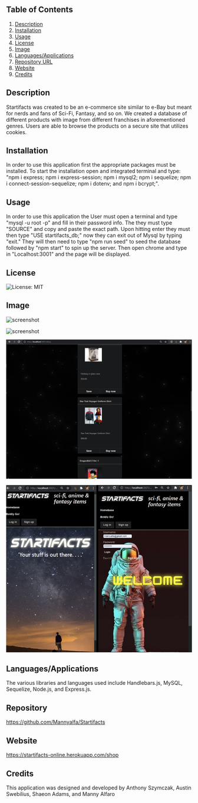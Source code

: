 ## Table of Contents
1. [Description](#description)
2. [Installation](#installation)
3. [Usage](#usage)
4. [License](#license)
5. [Image](#Image)
6. [Languages/Applications](#languages-applications)
7. [Repository URL](#repository-url)
8. [Website](#website)
10. [Credits](#credits)
## Description
Startifacts was created to be an e-commerce site similar to e-Bay but meant for nerds and fans of Sci-Fi, Fantasy, and so on. We created a database of different products with image from different franchises in aforementioned genres. Users are able to browse the products on a secure site that utilizes cookies.
## Installation
In order to use this application first the appropriate packages must be installed. To start the installation open and integrated terminal and type: "npm i express; npm i express-session; npm i mysql2; npm i sequelize; npm i connect-session-sequelize; npm i dotenv; and npm i bcrypt;".
## Usage
In order to use this application the User must open a terminal and type "mysql -u root -p" and fill in their password info. The they must type "SOURCE" and copy and paste the exact path. Upon hitting enter they must then type "USE startifacts_db;" now they can exit out of Mysql by typing "exit." They will then need to type "npm run seed" to seed the database followed by "npm start" to spin up the server. Then open chrome and type in "Localhost:3001" and the page will be displayed.
## License
![License: MIT](https://img.shields.io/badge/License-MIT-yellow.svg)
## Image
![screenshot](https://github.com/Mannyalfa/Startifacts/blob/main/public/assets/images/Screenshot.jpg)

![screenshot](https://github.com/Mannyalfa/Startifacts/blob/main/public/assets/images/screenshot-login.jpg)

![screenshot](https://github.com/Mannyalfa/Startifacts/blob/main/public/assets/images/screenshot-shop.jpg)

![screenshot](https://github.com/Mannyalfa/Startifacts/blob/main/public/assets/images/responsive-page.jpg)

## Languages/Applications
The various libraries and languages used include Handlebars.js, MySQL, Sequelize, Node.js, and Express.js.
## Repository 
https://github.com/Mannyalfa/Startifacts
## Website
https://startifacts-online.herokuapp.com/shop
## Credits
This application was designed and developed by Anthony Szymczak, Austin Swebilius, Shaeon Adams, and Manny Alfaro

